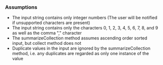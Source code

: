 ### Assumptions
- The input string contains only integer numbers (The user will be notified if unsupported characters are present)
- The input string contains only the characters 0, 1, 2, 3, 4, 5, 6, 7, 8, and 9 as well as the comma "," character
- The summarizeCollection method assumes ascending order sorted input, but collect method does not
- Duplicate values in the input are ignored by the summarizeCollection method, i.e. any duplicates are regarded as only one instance of the value